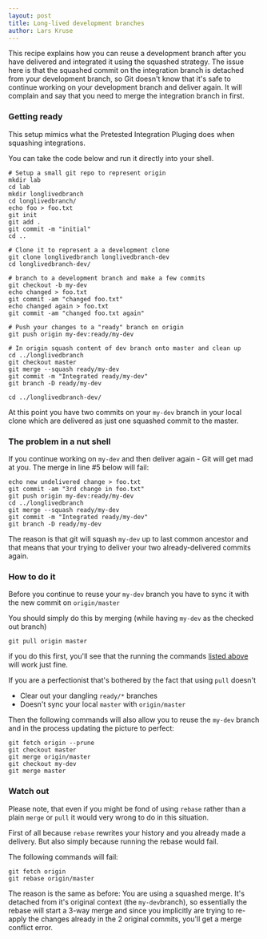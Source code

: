 ```yaml
---
layout: post
title: Long-lived development branches
author: Lars Kruse
---
```


This recipe explains how you can reuse a development branch after you have delivered and integrated it using the squashed strategy. The issue here is that the squashed commit on the integration branch is detached from your development branch, so Git doesn't know that 
it's safe to continue working on your development branch and deliver again. It will complain and say that you need to merge the integration branch in first.
 
 
### Getting ready

This setup mimics what the Pretested Integration Pluging does when squashing integrations.

You can take the code below and run it directly into your shell.

    # Setup a small git repo to represent origin
    mkdir lab                                                 
    cd lab
    mkdir longlivedbranch
    cd longlivedbranch/
    echo foo > foo.txt
    git init
    git add .
    git commit -m "initial"
    cd ..                                       

    # Clone it to represent a a development clone              
    git clone longlivedbranch longlivedbranch-dev
    cd longlivedbranch-dev/

    # branch to a development branch and make a few commits
    git checkout -b my-dev
    echo changed > foo.txt 
    git commit -am "changed foo.txt"
    echo changed again > foo.txt 
    git commit -am "changed foo.txt again"

    # Push your changes to a "ready" branch on origin 
    git push origin my-dev:ready/my-dev

    # In origin squash content of dev branch onto master and clean up
    cd ../longlivedbranch
    git checkout master
    git merge --squash ready/my-dev
    git commit -m "Integrated ready/my-dev"
    git branch -D ready/my-dev
    
    cd ../longlivedbranch-dev/


At this point you have two commits on your `my-dev` branch in your local clone which are delivered as just one squashed commit to the master.

### The problem in a nut shell

If you continue working on `my-dev` and then deliver again - Git will get mad at you. The merge in line #5 below will fail:

    
    echo new undelivered change > foo.txt 
    git commit -am "3rd change in foo.txt"
    git push origin my-dev:ready/my-dev
    cd ../longlivedbranch
    git merge --squash ready/my-dev
    git commit -m "Integrated ready/my-dev"
    git branch -D ready/my-dev


The reason is that git will squash `my-dev` up to last common ancestor and that means that your trying to deliver your two already-delivered commits again.

### How to do it

Before you continue to reuse your `my-dev` branch you have to sync it with the new commit on `origin/master`

You should simply do this by merging (while having `my-dev` as the checked out branch)

    git pull origin master

if you do this first, you'll see that the running the commands [listed above](#the-problem-in-a-nut-shell) will work just fine.

If you are a perfectionist that's bothered by the fact that using `pull` doesn't 

* Clear out your dangling `ready/*` branches
* Doesn't sync your local `master` with `origin/master`

Then the following commands will also allow you to reuse the `my-dev` branch and in the process updating the picture to perfect:

    git fetch origin --prune
    git checkout master
    git merge origin/master
    git checkout my-dev
    git merge master 

### Watch out

Please note, that even if you might be fond of using `rebase` rather than a plain `merge` or `pull` it would very wrong to do in this situation.

First of all because `rebase` rewrites your history and you already made a delivery. But also simply because running the rebase would fail.

The following commands will fail:

    git fetch origin
    git rebase origin/master

The reason is the same as before: You are using a squashed merge. It's detached from it's original context (the `my-dev`branch), so essentially the rebase will start a 3-way merge and since you implicitly are trying to re-apply the changes already in the 2 original commits, you'll get a merge conflict error.





